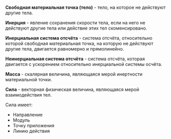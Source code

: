 **Свободная материальная точка (тело)** - тело, на которое не действуют другие тела.

**Инерция** - явление сохранения скорости тела, если на него не действуют другие тела или действие этих тел скоменсировано.

**Инерциальная система отсчёта** - система отсчёта, относительно которой свободная материальная точка, на которую не действуют другие тела, двигается равномерно и прямолинейно.

**Неинерциальная система отсчёта** - система отсчёта, которая двигается с ускорением относительно инерциальной системы осчёта.

**Масса** <InlineMath math="m"> - скалярная величина, являющаяся мерой инертности материальной точки.

**Сила** <InlineMath math="\vec F"> - векторная физическая величина, являющаяся мерой взаимодействия тел.

<BlockMath math="
    [F]=\frac{\text{кг}\cdot \text м}{\text с^2}
">

Сила имеет:

- Направление
- Модуль
- Точку приложения
- Линию действия

<!-- TODO: График -->

